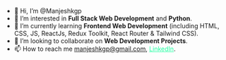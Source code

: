 - 👋 Hi, I’m @Manjeshkgp
- 👀 I’m interested in <b>Full Stack Web Development</b> and <b>Python</b>.
- 🌱 I’m currently learning <b>Frontend Web Development</b> (including HTML, CSS, JS, ReactJs, Redux Toolkit, React Router & Tailwind CSS).
- 💞️ I’m looking to collaborate on <b>Web Development Projects</b>.
- 📫 How to reach me manjeshkgp@gmail.com, <a href='https://LinkedIn.com/in/manjesh-kumar-sharma/' style="color:#21ffa2">LinkedIn</a>.

<!---
Manjeshkgp/Manjeshkgp is a ✨ special ✨ repository because its `README.md` (this file) appears on your GitHub profile.
You can click the Preview link to take a look at your changes.
--->
